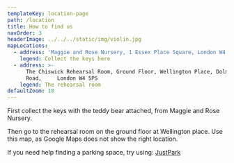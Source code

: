 ```yaml
---
templateKey: location-page
path: /location
title: How to find us
navOrder: 3
headerImage: ../../../static/img/violin.jpg
mapLocations:
  - address: 'Maggie and Rose Nursery, 1 Essex Place Square, London W4 5UJ'
    legend: Collect the keys here
  - address: >-
      The Chiswick Rehearsal Room, Ground Floor, Wellington Place, Dolman
      Road,     London W4 5PS
    legend: The rehearsal room
defaultZoom: 18
---
```


First collect the keys with the teddy bear attached, from Maggie and Rose Nursery.

Then go to the rehearsal room on the ground floor at Wellington place. Use this map, as Google Maps does not show the right location.

If you need help finding a parking space, try using:
<a href="https://www.justpark.com/search/?q=London+W4+5PS%2C+UK&start_date=02+Aug+2018&end_date=02+Aug+2018&start_time=08%3A00%3A00&end_time=10%3A00%3A00" target="_blank">JustPark</a>
